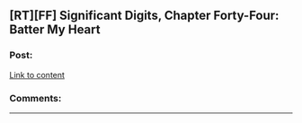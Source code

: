 ## [RT][FF] Significant Digits, Chapter Forty-Four: Batter My Heart

### Post:

[Link to content](https://www.reddit.com/r/AIH/comments/4ab6go/significant_digits_chapter_fortyfour_batter_my/)

### Comments:

---

